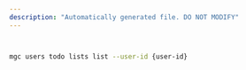 ```yaml
---
description: "Automatically generated file. DO NOT MODIFY"
---
```


```bash


mgc users todo lists list --user-id {user-id}

```